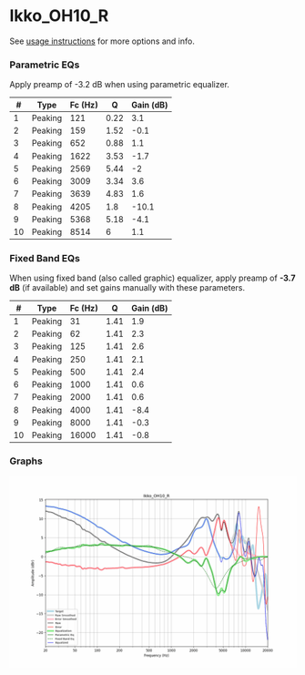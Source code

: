 # Ikko_OH10_R
See [usage instructions](https://github.com/jaakkopasanen/AutoEq#usage) for more options and info.

### Parametric EQs
Apply preamp of -3.2 dB when using parametric equalizer.

|   # | Type    |   Fc (Hz) |    Q |   Gain (dB) |
|-----|---------|-----------|------|-------------|
|   1 | Peaking |       121 | 0.22 |         3.1 |
|   2 | Peaking |       159 | 1.52 |        -0.1 |
|   3 | Peaking |       652 | 0.88 |         1.1 |
|   4 | Peaking |      1622 | 3.53 |        -1.7 |
|   5 | Peaking |      2569 | 5.44 |        -2   |
|   6 | Peaking |      3009 | 3.34 |         3.6 |
|   7 | Peaking |      3639 | 4.83 |         1.6 |
|   8 | Peaking |      4205 | 1.8  |       -10.1 |
|   9 | Peaking |      5368 | 5.18 |        -4.1 |
|  10 | Peaking |      8514 | 6    |         1.1 |

### Fixed Band EQs
When using fixed band (also called graphic) equalizer, apply preamp of **-3.7 dB** (if available) and set gains manually with these parameters.

|   # | Type    |   Fc (Hz) |    Q |   Gain (dB) |
|-----|---------|-----------|------|-------------|
|   1 | Peaking |        31 | 1.41 |         1.9 |
|   2 | Peaking |        62 | 1.41 |         2.3 |
|   3 | Peaking |       125 | 1.41 |         2.6 |
|   4 | Peaking |       250 | 1.41 |         2.1 |
|   5 | Peaking |       500 | 1.41 |         2.4 |
|   6 | Peaking |      1000 | 1.41 |         0.6 |
|   7 | Peaking |      2000 | 1.41 |         0.6 |
|   8 | Peaking |      4000 | 1.41 |        -8.4 |
|   9 | Peaking |      8000 | 1.41 |        -0.3 |
|  10 | Peaking |     16000 | 1.41 |        -0.8 |

### Graphs
![](./Ikko_OH10_R.png)
